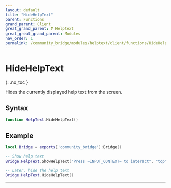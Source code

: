 ```yaml
---
layout: default
title: "HideHelpText"
parent: Functions
grand_parent: Client
great_grand_parent: ❓ Helptext
great_great_grand_parent: Modules
nav_order: 1
permalink: /community_bridge/modules/helptext/client/functions/HideHelpText/
---
```


# HideHelpText
{: .no_toc }

Hides the currently displayed help text from the screen.

## Syntax

```lua
function HelpText.HideHelpText()
```

## Example

```lua
local Bridge = exports['community_bridge']:Bridge()

-- Show help text
Bridge.HelpText.ShowHelpText("Press ~INPUT_CONTEXT~ to interact", "top")

-- Later, hide the help text
Bridge.HelpText.HideHelpText()
```

---